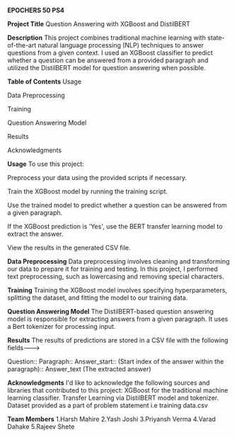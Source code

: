 **EPOCHERS 50 PS4**

**Project Title**
Question Answering with XGBoost and DistilBERT

**Description**
This project combines traditional machine learning with state-of-the-art natural language processing (NLP) techniques to answer questions from a given context. I used an XGBoost classifier to predict whether a question can be answered from a provided paragraph and utilized the DistilBERT model for question answering when possible.

**Table of Contents**
Usage

Data Preprocessing

Training

Question Answering Model

Results

Acknowledgments

**Usage**
To use this project:

Preprocess your data using the provided scripts if necessary.

Train the XGBoost model by running the training script.

Use the trained model to predict whether a question can be answered from a given paragraph.

If the XGBoost prediction is 'Yes', use the BERT transfer learning model to extract the answer.

View the results in the generated CSV file.

**Data Preprocessing**
Data preprocessing involves cleaning and transforming our data to prepare it for training and testing. In this project, I performed text preprocessing, such as lowercasing and removing special characters.

**Training**
Training the XGBoost model involves specifying hyperparameters, splitting the dataset, and fitting the model to our training data.

**Question Answering Model**
The DistilBERT-based question answering model is responsible for extracting answers from a given paragraph. It uses a Bert tokenizer for processing input.

**Results**
The results of predictions are stored in a CSV file with the following fields--->

Question::
Paragraph::
Answer_start:: (Start index of the answer within the paragraph)::
Answer_text (The extracted answer)

**Acknowledgments**
I'd like to acknowledge the following sources and libraries that contributed to this project:
XGBoost for the traditional machine learning classifier.
Transfer Learning via  DistilBERT model and tokenizer.
Dataset provided as a part of problem statement i.e training data.csv

**Team Members**
1.Harsh Mahire
2.Yash Joshi
3.Priyansh Verma
4.Varad Dahake
5.Rajeev Shete

